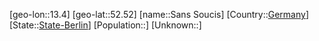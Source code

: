 ﻿---
location: [52.52,13.4]
type: City
tags:
- geo/City


SpocWebEntityId: 33940
isDeleted: false
confidential: public

---
[geo-lon::13.4]
[geo-lat::52.52]
[name::Sans Soucis]
[Country::[Germany](geo/Continent/Europe/Germany.md)]
[State::[State-Berlin](geo/Continent/Europe/Germany/State-Berlin.md)]
[Population::]
[Unknown::]


